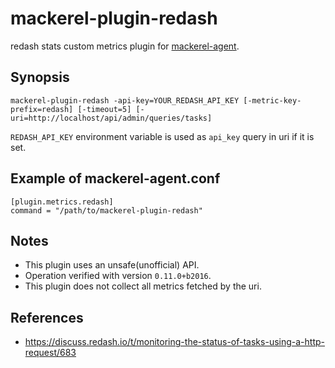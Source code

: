 mackerel-plugin-redash
=====================

redash stats custom metrics plugin for [mackerel-agent](https://github.com/mackerelio/mackerel-agent).

## Synopsis

```shell
mackerel-plugin-redash -api-key=YOUR_REDASH_API_KEY [-metric-key-prefix=redash] [-timeout=5] [-uri=http://localhost/api/admin/queries/tasks]
```

`REDASH_API_KEY` environment variable is used as `api_key` query in uri if it is set.

## Example of mackerel-agent.conf

```
[plugin.metrics.redash]
command = "/path/to/mackerel-plugin-redash"
```

## Notes

- This plugin uses an unsafe(unofficial) API.
 - Operation verified with version `0.11.0+b2016`.
- This plugin does not collect all metrics fetched by the uri.

## References

- https://discuss.redash.io/t/monitoring-the-status-of-tasks-using-a-http-request/683
